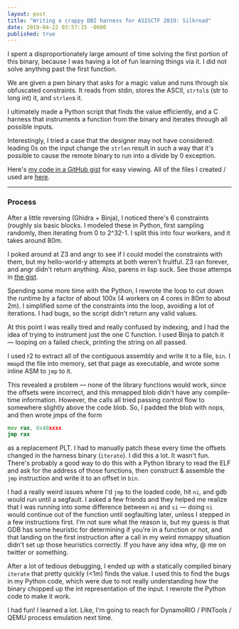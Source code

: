 ```yaml
---
layout: post
title: "Writing a crappy DBI harness for ASISCTF 2019: Silkroad"
date: 2019-04-22 03:57:15 -0600
published: true
---
```


I spent a disproportionately large amount of time solving the first portion
of this binary, because I was having a lot of fun learning things via it. I
did not solve anything past the first function.

We are given a pwn binary that asks for a magic value and runs through six
obfuscated constraints. It reads from stdin, stores the ASCII, `strtol`s
(str to long int) it, and `strlen`s it.

I ultimately made a Python script that finds the value efficiently, and a C
harness that instruments a function from the binary and iterates through
all possible inputs.

Interestingly, I tried a case that the designer may not have considered:
leading 0s on the input change the `strlen` result in such a way that it's
possible to cause the remote binary to run into a divide by 0 exception.

Here's [my code in a GitHub gist][2] for easy viewing. All of the
files I created / used are [here][1].

---

### Process

After a little reversing (Ghidra + Binja), I noticed there's 6 constraints (roughly
six basic blocks. I modeled these in Python, first sampling randomly, then
iterating from 0 to 2^32-1. I split this into four workers, and it takes
around 80m.

I poked around at Z3 and angr to see if I could model the constraints with
them, but my hello-world-y attempts at both weren't fruitful. Z3 ran
forever, and angr didn't return anything. Also, parens in lisp suck. See
those attemps in [the gist][2].

Spending some more time with the Python, I rewrote the loop to cut down
the runtime by a factor of about 100x (4 workers on 4 cores in 80m to about
2m). I simplified some of the constraints into the loop, avoiding a lot of
iterations. I had bugs, so the script didn't return any valid values.

At this point I was really tired and really confused by indexing, and I had
the idea of trying to instrument just the one C function. I used Binja to
patch it — looping on a failed check, printing the string on all passed.

I used r2 to extract all of the contiguous assembly and write it to a file,
`bin`. I `mmap`d the file into memory, set that page as executable, and
wrote some inline ASM to `jmp` to it.

This revealed a problem — none of the library functions would work, since
the offsets were incorrect, and this mmapped blob didn't have any
compile-time information. However, the calls all tried passing control flow
to somewhere slightly above the code blob. So, I padded the blob with nops,
and then wrote jmps of the form
```asm
mov rax, 0x40xxxx
jmp rax
```
as a replacement PLT. I had to manually patch these every time the offsets
changed in the harness binary (`iterate`). I did this a lot. It wasn't fun.
There's probably a good way to do this with a Python library to read the
ELF and ask for the address of those functions, then construct & assemble
the `jmp` instruction and write it to an offset in `bin`.

I had a really weird issues where I'd `jmp` to the loaded code, hit `ni`,
and gdb would run until a segfault. I asked a few friends and they helped
me realize that I was running into some difference between `ni` and `si` —
doing `ni` would continue out of the function until segfaulting later,
unless I stepped in a few instructions first. I'm not sure what the reason
is, but my guess is that GDB has some heuristic for determining if you're
in a function or not, and that landing on the first instruction after a
call in my weird mmappy situation didn't set up those heuristics correctly.
If you have any idea why, @ me on twitter or something.

After a lot of tedious debugging, I ended up with a statically compiled
binary `iterate` that pretty quickly (<1m) finds the value. I used this to
find the bugs in my Python code, which were due to not really understanding
how the binary chopped up the int representation of the input. I rewrote
the Python code to make it work.

I had fun! I learned a lot. Like, I'm going to reach for DynamoRIO /
PINTools / QEMU process emulation next time.

[1]: https://www.dropbox.com/sh/gi8v4am90va5ra1/AABL8cAj2ClPAyi58QJG5vSfa?dl=0
[2]: https://gist.github.com/ianklatzco/5b1e6589371ff29852f0737749139fcc
